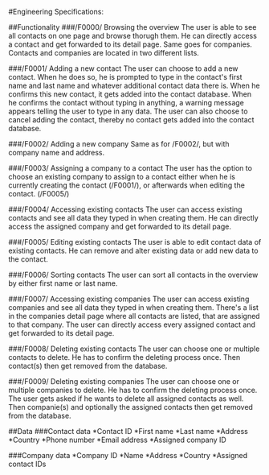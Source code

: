 #Engineering Specifications:

##Functionality
###/F0000/ Browsing the overview
The user is able to see all contacts on one page and browse thorugh them. He can directly access a contact and get forwarded to its detail page.
Same goes for companies. Contacts and companies are located in two different lists.

###/F0001/ Adding a new contact
The user can choose to add a new contact. When he does so, he is prompted to type in the contact's first name and last name and whatever additional contact data there is. When he confirms this new contact, it gets added into the contact database.
When he confirms the contact without typing in anything, a warning message appears telling the user to type in any data.
The user can also choose to cancel adding the contact, thereby no contact gets added into the contact database.

###/F0002/ Adding a new company
Same as for /F0002/, but with company name and address.

###/F0003/ Assigning a company to a contact
The user has the option to choose an existing company to assign to a contact either when he is currently creating the contact (/F0001/), or afterwards when editing the contact. (/F0005/)

###/F0004/ Accessing existing contacts
The user can access existing contacts and see all data they typed in when creating them. He can directly access the assigned company and get forwarded to its detail page.

###/F0005/ Editing existing contacts
The user is able to edit contact data of existing contacts. He can remove and alter existing data or add new data to the contact.

###/F0006/ Sorting contacts
The user can sort all contacts in the overview by either first name or last name.

###/F0007/ Accessing existing companies
The user can access existing companies and see all data they typed in when creating them. There's a list in the companies detail page where all contacts are listed, that are assigned to that company. The user can directly access every assigned contact and get forwarded to its detail page.

###/F0008/ Deleting existing contacts
The user can choose one or multiple contacts to delete. He has to confirm the deleting process once. Then contact(s) then get removed from the database.

###/F0009/ Deleting existing companies
The user can choose one or multiple companies to delete. He has to confirm the deleting process once. The user gets asked if he wants to delete all assigned contacts as well. Then companie(s) and optionally the assigned contacts then get removed from the database.

##Data
###Contact data
*Contact ID
*First name
*Last name
*Address
*Country
*Phone number
*Email address
*Assigned company ID

###Company data
*Company ID
*Name
*Address
*Country
*Assigned contact IDs